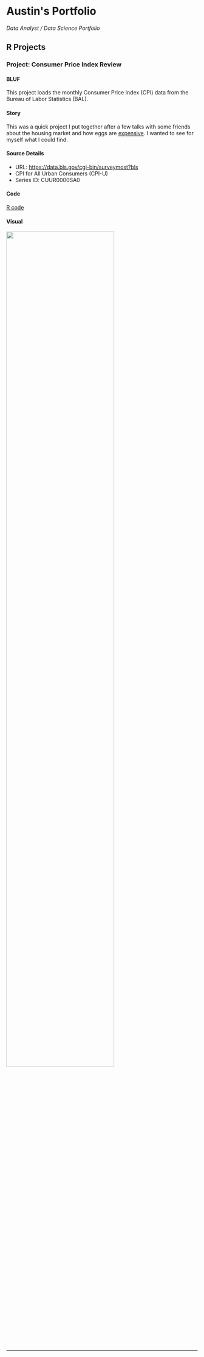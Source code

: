 # Austin's Portfolio

_Data Analyst / Data Science Portfolio_

## R Projects

### Project: Consumer Price Index Review <!-- (https://github.com/AuRobinson/Austin_Portfolio/blob/main/project_cpi_series.R) -->

#### BLUF

This project loads the monthly Consumer Price Index (CPI) data from the Bureau of Labor Statistics (BAL).

#### Story

This was a quick project I put together after a few talks with some friends about the housing market and how eggs are [expensive](https://www.bls.gov/news.release/pdf/cpi.pdf). I wanted to see for myself what I could find.

#### Source Details

- URL: https://data.bls.gov/cgi-bin/surveymost?bls
- CPI for All Urban Consumers (CPI-U)
- Series ID:    CUUR0000SA0

#### Code

[R code](https://github.com/AuRobinson/Austin_Portfolio/blob/main/project_cpi_series.R)

#### Visual

<img src= "https://github.com/AuRobinson/Austin_Portfolio/blob/main/cpi_line_combo.png" width=75% height=75%>



---

